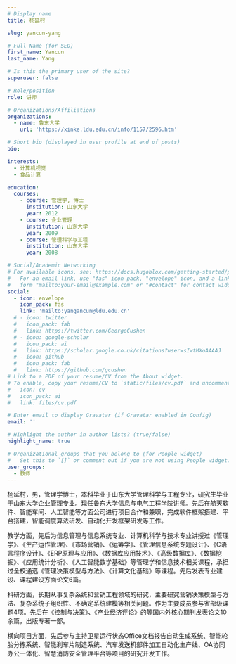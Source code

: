 ```yaml
---
# Display name
title: 杨延村

slug: yancun-yang

# Full Name (for SEO)
first_name: Yancun
last_name: Yang

# Is this the primary user of the site?
superuser: false

# Role/position
role: 讲师

# Organizations/Affiliations
organizations:
  - name: 鲁东大学
    url: 'https://xinke.ldu.edu.cn/info/1157/2596.htm'

# Short bio (displayed in user profile at end of posts)
bio: 

interests:
  - 计算机视觉
  - 食品计算

education:
  courses:
    - course: 管理学, 博士
      institution: 山东大学
      year: 2012
    - course: 企业管理
      institution: 山东大学
      year: 2009
    - course: 管理科学与工程
      institution: 山东大学
      year: 2008

# Social/Academic Networking
# For available icons, see: https://docs.hugoblox.com/getting-started/page-builder/#icons
#   For an email link, use "fas" icon pack, "envelope" icon, and a link in the
#   form "mailto:your-email@example.com" or "#contact" for contact widget.
social:
  - icon: envelope
    icon_pack: fas
    link: 'mailto:yangancun@ldu.edu.cn'
  # - icon: twitter
  #   icon_pack: fab
  #   link: https://twitter.com/GeorgeCushen
  # - icon: google-scholar
  #   icon_pack: ai
  #   link: https://scholar.google.co.uk/citations?user=sIwtMXoAAAAJ
  # - icon: github
  #   icon_pack: fab
  #   link: https://github.com/gcushen
# Link to a PDF of your resume/CV from the About widget.
# To enable, copy your resume/CV to `static/files/cv.pdf` and uncomment the lines below.
# - icon: cv
#   icon_pack: ai
#   link: files/cv.pdf

# Enter email to display Gravatar (if Gravatar enabled in Config)
email: ''

# Highlight the author in author lists? (true/false)
highlight_name: true

# Organizational groups that you belong to (for People widget)
#   Set this to `[]` or comment out if you are not using People widget.
user_groups:
  - 教师
---
```


杨延村，男，管理学博士，本科毕业于山东大学管理科学与工程专业，研究生毕业于山东大学企业管理专业。现任鲁东大学信息与电气工程学院讲师。先后在航天软件、智能车间、人工智能等方面公司进行项目合作和兼职，完成软件框架搭建、平台搭建，智能调度算法研发、自动化开发框架研发等工作。

教学方面，先后为信息管理与信息系统专业、计算机科学与技术专业讲授过《管理学》、《生产运作管理》、《市场营销》、《运筹学》、《管理信息系统专题设计》、《C语言程序设计》、《ERP原理与应用》、《数据库应用技术》、《高级数据库》、《数据挖掘》、《应用统计分析》、《人工智能数学基础》等管理学和信息技术相关课程，承担过全校通选《管理决策模型与方法》、《计算文化基础》等课程。先后发表专业建设、课程建设方面论文6篇。

科研方面，长期从事复杂系统和营销工程领域的研究，主要研究营销决策模型与方法、复杂系统子组织性、不确定系统建模等相关问题。作为主要成员参与省部级课题4项。先后在《控制与决策》、《产业经济评论》的等国内外核心期刊发表论文10余篇，出版专著一部。

横向项目方面，先后参与主持卫星运行状态Office文档报告自动生成系统、智能轮胎分拣系统、智能刹车片制造系统、汽车发送机部件加工自动化生产线、OA协同办公一体化、智慧消防安全管理平台等项目的研究开发工作。